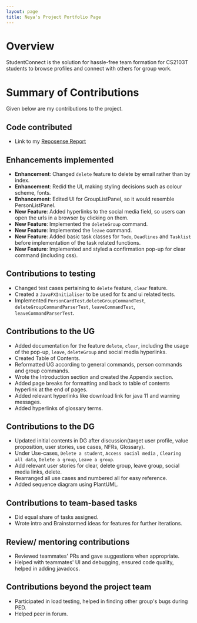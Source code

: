 ```yaml
---
layout: page
title: Neya's Project Portfolio Page
---
```

# Overview

StudentConnect is the solution for hassle-free team formation for CS2103T students to browse profiles and connect with others for group work.

# Summary of Contributions
Given below are my contributions to the project.

## Code contributed
* Link to my [Reposense Report](https://nus-cs2103-ay2324s1.github.io/tp-dashboard/?search=neya&sort=groupTitle&sortWithin=title&timeframe=commit&mergegroup=&groupSelect=groupByRepos&breakdown=true&checkedFileTypes=docs~functional-code~test-code&since=2023-09-22)

## Enhancements implemented
* **Enhancement**: Changed `delete` feature to delete by email rather than by index.
* **Enhancement**: Redid the UI, making styling decisions such as colour scheme, fonts.
* **Enhancement**: Edited UI for GroupListPanel, so it would resemble PersonListPanel.
* **New Feature**: Added hyperlinks to the social media field, so users can open the urls in a browser by clicking on them.
* **New Feature**: Implemented the `deleteGroup` command.
* **New Feature**: Implemented the `leave` command.
* **New Feature**: Added basic task classes for `Todo`, `Deadlines` and `Tasklist` before implementation of the task related functions.
* **New Feature**: Implemented and styled a confirmation pop-up for clear command (including css).

## Contributions to testing
* Changed test cases pertaining to `delete` feature, `clear` feature.
* Created a `JavaFXInitialiser` to be used for fx and ui related tests.
* Implemented `PersonCardTest`.`deleteGroupCommandTest`, `deleteGroupCommandParserTest`, `leaveCommandTest`, `leaveCommandParserTest`.

## Contributions to the UG
* Added documentation for the feature `delete`, `clear`, including the usage of the pop-up, `leave`, `deleteGroup` and social media hyperlinks.
* Created Table of Contents.
* Reformatted UG according to general commands, person commands and group commands.
* Wrote the Introduction section and created the Appendix section.
* Added page breaks for formatting and back to table of contents hyperlink at the end of pages.
* Added relevant hyperlinks like download link for java 11 and warning messages.
* Added hyperlinks of glossary terms.

## Contributions to the DG
* Updated initial contents in DG after discussion(target user profile, value proposition, user stories, use cases, NFRs, Glossary).
* Under Use-cases, `Delete a student`, `Access social media` , `Clearing all data`, `Delete a group`, `Leave a group`.
* Add relevant user stories for clear, delete group, leave group, social media links, delete.
* Rearranged all use cases and numbered all for easy reference.
* Added sequence diagram using PlantUML.

## Contributions to team-based tasks
* Did equal share of tasks assigned.
* Wrote intro and Brainstormed ideas for features for further iterations.

## Review/ mentoring contributions
* Reviewed teammates' PRs and gave suggestions when appropriate.
* Helped with teammates' UI and debugging, ensured code quality, helped in adding javadocs.

## Contributions beyond the project team
* Participated in load testing, helped in finding other group's bugs during PED.
* Helped peer in forum.
